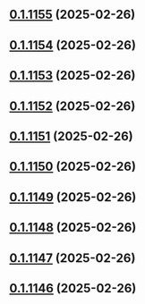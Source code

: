 ## [0.1.1155](https://github.com/binary-braids/terraform-oracle/compare/v0.1.1154...v0.1.1155) (2025-02-26)



## [0.1.1154](https://github.com/binary-braids/terraform-oracle/compare/v0.1.1153...v0.1.1154) (2025-02-26)



## [0.1.1153](https://github.com/binary-braids/terraform-oracle/compare/v0.1.1152...v0.1.1153) (2025-02-26)



## [0.1.1152](https://github.com/binary-braids/terraform-oracle/compare/v0.1.1151...v0.1.1152) (2025-02-26)



## [0.1.1151](https://github.com/binary-braids/terraform-oracle/compare/v0.1.1150...v0.1.1151) (2025-02-26)



## [0.1.1150](https://github.com/binary-braids/terraform-oracle/compare/v0.1.1149...v0.1.1150) (2025-02-26)



## [0.1.1149](https://github.com/binary-braids/terraform-oracle/compare/v0.1.1148...v0.1.1149) (2025-02-26)



## [0.1.1148](https://github.com/binary-braids/terraform-oracle/compare/v0.1.1147...v0.1.1148) (2025-02-26)



## [0.1.1147](https://github.com/binary-braids/terraform-oracle/compare/v0.1.1146...v0.1.1147) (2025-02-26)



## [0.1.1146](https://github.com/binary-braids/terraform-oracle/compare/v0.1.1145...v0.1.1146) (2025-02-26)



